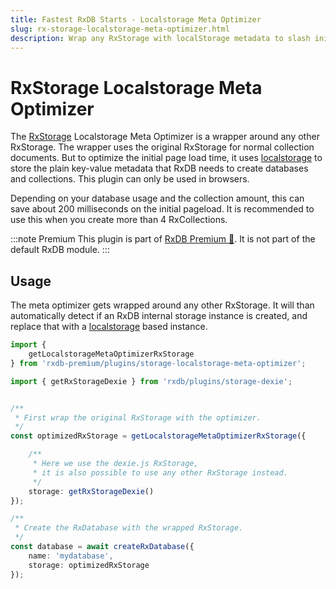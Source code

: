 ```yaml
---
title: Fastest RxDB Starts - Localstorage Meta Optimizer
slug: rx-storage-localstorage-meta-optimizer.html
description: Wrap any RxStorage with localStorage metadata to slash initial load by up to 200ms. Unlock speed with this must-have RxDB Premium plugin.
---
```


# RxStorage Localstorage Meta Optimizer

The [RxStorage](./rx-storage.md) Localstorage Meta Optimizer is a wrapper around any other RxStorage. The wrapper uses the original RxStorage for normal collection documents. But to optimize the initial page load time, it uses [localstorage](https://developer.mozilla.org/en-US/docs/Web/API/Window/localStorage?retiredLocale=de) to store the plain key-value metadata that RxDB needs to create databases and collections. This plugin can only be used in browsers.

Depending on your database usage and the collection amount, this can save about 200 milliseconds on the initial pageload. It is recommended to use this when you create more than 4 RxCollections.

:::note Premium
This plugin is part of [RxDB Premium 👑](/premium/). It is not part of the default RxDB module.
:::

## Usage

The meta optimizer gets wrapped around any other RxStorage. It will than automatically detect if an RxDB internal storage instance is created, and replace that with a [localstorage](./articles/localstorage.md) based instance.

```ts
import {
    getLocalstorageMetaOptimizerRxStorage
} from 'rxdb-premium/plugins/storage-localstorage-meta-optimizer';

import { getRxStorageDexie } from 'rxdb/plugins/storage-dexie';


/**
 * First wrap the original RxStorage with the optimizer.
 */
const optimizedRxStorage = getLocalstorageMetaOptimizerRxStorage({

    /**
     * Here we use the dexie.js RxStorage,
     * it is also possible to use any other RxStorage instead.
     */
    storage: getRxStorageDexie()
});

/**
 * Create the RxDatabase with the wrapped RxStorage. 
 */
const database = await createRxDatabase({
    name: 'mydatabase',
    storage: optimizedRxStorage
});

```
